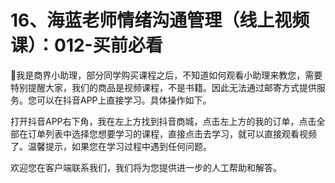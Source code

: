 # 16、海蓝老师情绪沟通管理（线上视频课）：012-买前必看

🎼我是商界小助理，部分同学购买课程之后，不知道如何观看小助理来教您，需要特别提醒大家，我们的商品是视频课程，不是书籍。因此无法通过邮寄方式提供服务。您可以在抖音APP上直接学习。具体操作如下。

打开抖音APP右下角，我在左上方找到抖音商城，点击左上方的我的订单，点击全部在订单列表中选择您想要学习的课程，直接点击去学习，就可以直接观看视频了。温馨提示，如果您在学习过程中遇到任何问题。

欢迎您在客户端联系我们，我们将为您提供进一步的人工帮助和解答。